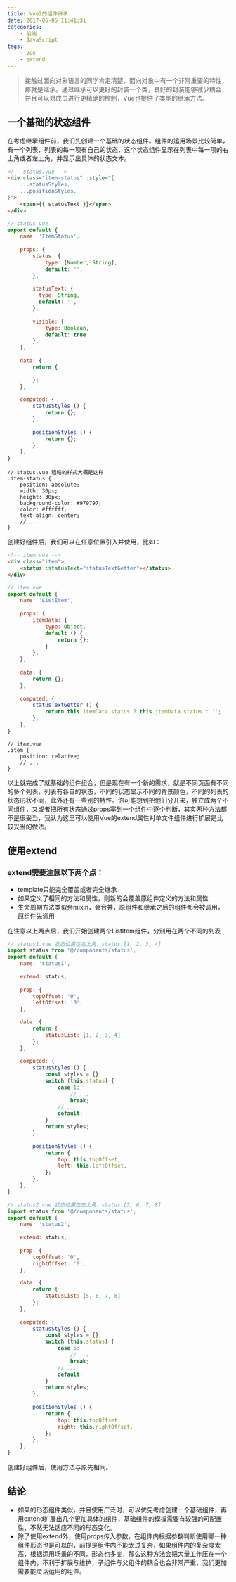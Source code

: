 ```yaml
---
title: Vue2的组件继承
date: 2017-06-05 11:41:31
categories:
	- 前端
	- JavaScript
tags:
	- Vue
	- extend
---
```


> 接触过面向对象语言的同学肯定清楚，面向对象中有一个非常重要的特性，那就是继承。通过继承可以更好的封装一个类，良好的封装能够减少耦合，并且可以对成员进行更精确的控制，Vue也提供了类型的继承方法。

## 一个基础的状态组件

在考虑继承组件前，我们先创建一个基础的状态组件。组件的运用场景比较简单，有一个列表，列表的每一项有自己的状态，这个状态组件显示在列表中每一项的右上角或者左上角，并显示出具体的状态文本。

```html
<!-- status.vue -->
<div class="item-status" :style="{
    ...statusStyles,
    ...positionStyles,
}">
    <span>{{ statusText }}</span>
</div>
```

<!-- more -->

```javascript
// status.vue
export default {
    name: 'ItemStatus',
    
    props: {
        status: {
            type: [Number, String],
            default: '',
        },
        
        statusText: {
          type: String,
          default: '',
        },
        
        visible: {
            type: Boolean,
            default: true
        },
    },
    
    data: {
        return {

        };
    },
    
    computed: {
        statusStyles () {
            return {};
        },
        
        positionStyles () {
            return {};
        },
    },
}
```

```less
// status.vue 粗略的样式大概是这样
.item-status {
	position: absolute;
    width: 30px;
    height: 30px;
    background-color: #979797;
    color: #ffffff;
    text-align: center;
    // ...
}
```

创建好组件后，我们可以在任意位置引入并使用，比如：

```html
<!-- item.vue -->
<div class="item">
    <status :statusText="statusTextGetter"></status>
</div>
```

```javascript
// item.vue
export default {
    name: 'ListItem',
    
    props: {
        itemData: {
            type: Object,
            default () {
                return {};
            }
        },
    },
    
    data: {
        return {};
    },
    
    computed: {
        statusTextGetter () {
            return this.itemData.status ? this.itemData.status : '';
        },
    },
}
```

```less
// item.vue
.item {
    position: relative;
    // ...
}
```

以上就完成了就基础的组件组合，但是现在有一个新的需求，就是不同页面有不同的多个列表，列表有各自的状态，不同的状态显示不同的背景颜色，不同的列表的状态形状不同，此外还有一些别的特性。你可能想到把他们分开来，独立成两个不同组件，又或者把所有状态通过props塞到一个组件中逐个判断，其实两种方法都不是很妥当，我认为这里可以使用Vue的extend属性对单文件组件进行扩展是比较妥当的做法。

## 使用extend

### extend需要注意以下两个点：

- template只能完全覆盖或者完全继承
- 如果定义了相同的方法和属性，则新的会覆盖原组件定义的方法和属性
- 生命周期方法类似余mixin，会合并，原组件和继承之后的组件都会被调用，原组件先调用

在注意以上两点后，我们开始创建两个ListItem组件，分别用在两个不同的列表

```javascript
// status1.vue 状态位置在左上角，status:[1, 2, 3, 4]
import status from '@/components/status';
export default {
    name: 'status1',
    
    extend: status,
    
    prop: {
        topOffset: '0',
        leftOffset: '0',
    },

    data: {
        return {
            statusList: [1, 2, 3, 4]
        };
    },
    
    computed: {
        statusStyles () {
        	const styles = {};
        	switch (this.status) {
                case 1:
                    // ...
                    break;
                // ...
                default:
        	}
            return styles;
        },
        
        positionStyles () {
            return {
                top: this.topOffset,
                left: this.leftOffset,
            };
        },
    },
}
```

```javascript
// status2.vue 状态位置在左上角，status:[5, 6, 7, 8]
import status from '@/components/status';
export default {
    name: 'status2',
    
    extend: status,
    
    prop: {
        topOffset: '0',
        rightOffset: '0',
    },

    data: {
        return {
            statusList: [5, 6, 7, 8]
        };
    },
    
    computed: {
        statusStyles () {
        	const styles = {};
        	switch (this.status) {
                case 5:
                    // ...
                    break;
                // ...
                default:
        	}
            return styles;
        },
        
        positionStyles () {
            return {
                top: this.topOffset,
                right: this.rightOffset,
            };
        },
    },
}
```

创建好组件后，使用方法与原先相同。

## 结论

- 如果的形态组件类似，并且使用广泛时，可以优先考虑创建一个基础组件，再用extend扩展出几个更加具体的组件，基础组件的模板需要有较强的可配置性，不然无法适应不同的形态变化。
- 除了使用extend外，使用props传入参数，在组件内根据参数判断使用哪一种组件形态也是可以的，前提是组件内不能太过复杂，如果组件内的复杂度太高，根据运用场景的不同，形态也多变，那么这种方法会把大量工作压在一个组件内，不利于扩展与维护，子组件与父组件的耦合也会非常严重，我们更加需要能灵活运用的组件。